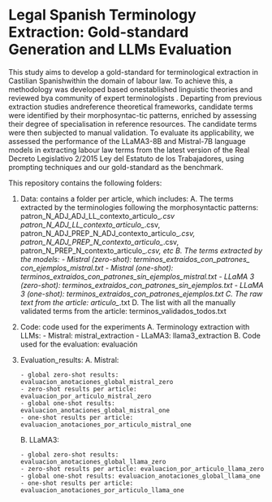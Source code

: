 # Legal Spanish Terminology Extraction: Gold-standard Generation and LLMs Evaluation
This study aims to develop a gold-standard for terminological extraction in Castilian Spanishwithin the domain of labour law. To achieve this, a methodology was developed based onestablished linguistic theories and reviewed bya community of expert terminologists . Departing from previous extraction studies andreference theoretical frameworks, candidate terms were identified by their morphosyntac-tic patterns, enriched by assessing their degree of specialisation in reference resources. The candidate terms were then subjected to manual validation. To evaluate its applicability, we assessed the performance of the LLaMA3-8B and Mistral-7B language models in extracting labour law terms from the latest version of the Real Decreto Legislativo 2/2015 Ley del Estatuto de los Trabajadores, using prompting techniques and our gold-standard as the benchmark.

This repository contains the following folders:
1. Data: contains a folder per article, which includes:
   A. The terms extracted by the terminologies following the morphosyntactic patterns: patron_N_ADJ_ADJ_LL_contexto_articulo_*.csv patron_N_ADJ_LL_contexto_articulo_*.csv,   patron_N_ADJ_PREP_N_ADJ_contexto_articulo_*.csv, patron_N_ADJ_PREP_N_contexto_articulo_*.csv,  patron_N_PREP_N_contexto_articulo_*.csv, etc
   B. The terms extracted by the models:
       - Mistral (zero-shot): terminos_extraidos_con_patrones_ con_ejemplos_mistral.txt
       - Mistral (one-shot): terminos_extraidos_con_patrones_sin_ejemplos_mistral.txt
       - LLaMA 3 (zero-shot): terminos_extraidos_con_patrones_sin_ejemplos.txt
       - LLaMA 3 (one-shot): terminos_extraidos_con_patrones_ejemplos.txt
   C. The raw text from the article: articulo_*.txt
   D. The list with all the manually validated terms from the article: terminos_validados_todos.txt

2. Code: code used for the experiments
   A. Terminology extraction with LLMs:
       - Mistral: mistral_extraction
       - LLaMA3: llama3_extraction
   B. Code used for the evaluation: evaluación

3. Evaluation_results:
   A. Mistral:
   
       - global zero-shot results: evaluacion_anotaciones_global_mistral_zero
       - zero-shot results per article: evaluacion_por_articulo_mistral_zero
       - global one-shot results: evaluacion_anotaciones_global_mistral_one
       - one-shot results per article: evaluacion_anotaciones_por_articulo_mistral_one
   
   B. LLaMA3:
   
       - global zero-shot results: evaluacion_anotaciones_global_llama_zero
       - zero-shot results per article: evaluacion_por_articulo_llama_zero
       - global one-shot results: evaluacion_anotaciones_global_llama_one
       - one-shot results per article: evaluacion_anotaciones_por_articulo_llama_one
       
   
